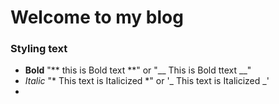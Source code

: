 # Welcome to my blog



### **Styling text**
* __Bold__ "** this is Bold text **" or "__ This is Bold ttext __"
* _Italic_ "* This text is Italicized *" or '_ This text is Italicized _'
* 
